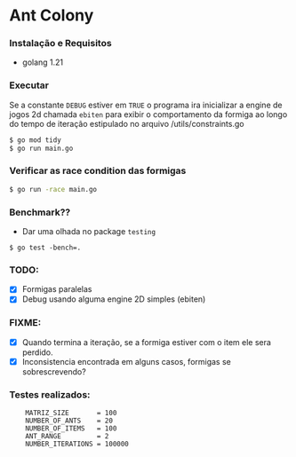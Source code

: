 # Ant Colony

### Instalação e Requisitos

- golang 1.21

### Executar

Se a constante `DEBUG` estiver em `TRUE` o programa ira inicializar a engine de
jogos 2d chamada `ebiten` para exibir o comportamento da formiga ao longo do
tempo de iteração estipulado no arquivo /utils/constraints.go

```bash
$ go mod tidy
$ go run main.go
```

### Verificar as race condition das formigas

```bash
$ go run -race main.go
```

### Benchmark??

- Dar uma olhada no package `testing`

```
$ go test -bench=.
```

### TODO:

- [x] Formigas paralelas
- [x] Debug usando alguma engine 2D simples (ebiten)

### FIXME:

- [x] Quando termina a iteração, se a formiga estiver com o item ele sera
      perdido.
- [x] Inconsistencia encontrada em alguns casos, formigas se sobrescrevendo?

### Testes realizados:

```
    MATRIZ_SIZE       = 100
	NUMBER_OF_ANTS    = 20
	NUMBER_OF_ITEMS   = 100
	ANT_RANGE         = 2
	NUMBER_ITERATIONS = 100000
```

